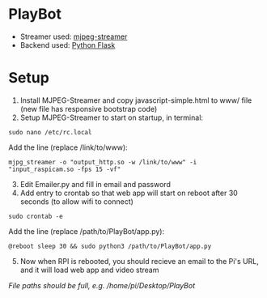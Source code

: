 # PlayBot
* Streamer used: [mjpeg-streamer](https://github.com/jacksonliam/mjpg-streamer/tree/master/mjpg-streamer-experimental)
* Backend used: [Python Flask](http://flask.pocoo.org)

# Setup
1. Install MJPEG-Streamer and copy javascript-simple.html to www/ file (new file has responsive bootstrap code)
2. Setup MJPEG-Streamer to start on startup, in terminal:
```
sudo nano /etc/rc.local
```
Add the line (replace /link/to/www):
```
mjpg_streamer -o "output_http.so -w /link/to/www" -i "input_raspicam.so -fps 15 -vf"
```
3. Edit Emailer.py and fill in email and password
4. Add entry to crontab so that web app will start on reboot after 30 seconds (to allow wifi to connect)
```
sudo crontab -e
```
Add the line (replace /path/to/PlayBot/app.py):
```
@reboot sleep 30 && sudo python3 /path/to/PlayBot/app.py
```
5. Now when RPI is rebooted, you should recieve an email to the Pi's URL, and it will load web app and video stream

*File paths should be full, e.g. /home/pi/Desktop/PlayBot*
